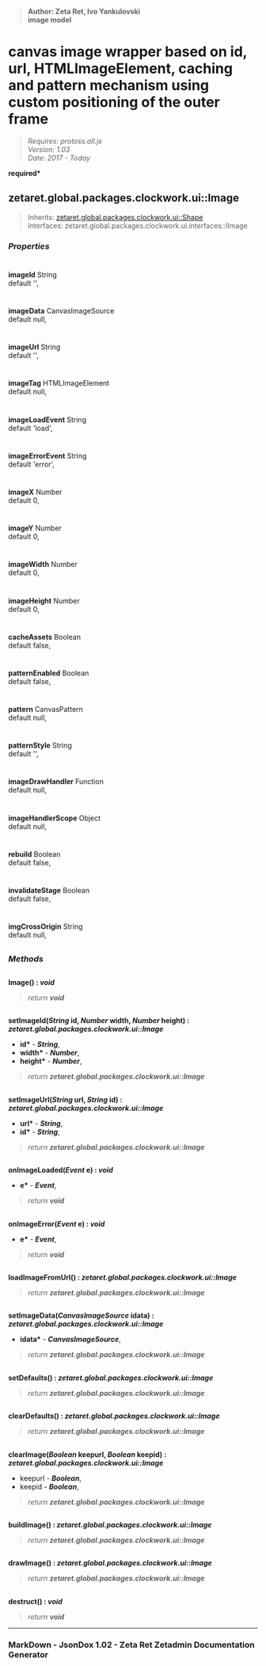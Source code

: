 > __Author: Zeta Ret, Ivo Yankulovski__  
> __image model__  
# canvas image wrapper based on id, url, HTMLImageElement, caching and pattern mechanism using custom positioning of the outer frame  
> *Requires: protoss.all.js*  
> *Version: 1.03*  
> *Date: 2017 - Today*  

__required*__

## zetaret.global.packages.clockwork.ui::Image  
> Inherits: [zetaret.global.packages.clockwork.ui::Shape](Shape.md)  
> Interfaces: zetaret.global.packages.clockwork.ui.interfaces::IImage  

### *Properties*  

#  
__imageId__ String  
default '',   

#  
__imageData__ CanvasImageSource  
default null,   

#  
__imageUrl__ String  
default '',   

#  
__imageTag__ HTMLImageElement  
default null,   

#  
__imageLoadEvent__ String  
default 'load',   

#  
__imageErrorEvent__ String  
default 'error',   

#  
__imageX__ Number  
default 0,   

#  
__imageY__ Number  
default 0,   

#  
__imageWidth__ Number  
default 0,   

#  
__imageHeight__ Number  
default 0,   

#  
__cacheAssets__ Boolean  
default false,   

#  
__patternEnabled__ Boolean  
default false,   

#  
__pattern__ CanvasPattern  
default null,   

#  
__patternStyle__ String  
default '',   

#  
__imageDrawHandler__ Function  
default null,   

#  
__imageHandlerScope__ Object  
default null,   

#  
__rebuild__ Boolean  
default false,   

#  
__invalidateStage__ Boolean  
default false,   

#  
__imgCrossOrigin__ String  
default null,   


##  
### *Methods*  

##  
__Image() : *void*__  

> *return __void__*  

##  
__setImageId(*String* id, *Number* width, *Number* height) : *zetaret.global.packages.clockwork.ui::Image*__  

- __id*__ - __*String*__,   
- __width*__ - __*Number*__,   
- __height*__ - __*Number*__,   
> *return __zetaret.global.packages.clockwork.ui::Image__*  

##  
__setImageUrl(*String* url, *String* id) : *zetaret.global.packages.clockwork.ui::Image*__  

- __url*__ - __*String*__,   
- __id*__ - __*String*__,   
> *return __zetaret.global.packages.clockwork.ui::Image__*  

##  
__onImageLoaded(*Event* e) : *void*__  

- __e*__ - __*Event*__,   
> *return __void__*  

##  
__onImageError(*Event* e) : *void*__  

- __e*__ - __*Event*__,   
> *return __void__*  

##  
__loadImageFromUrl() : *zetaret.global.packages.clockwork.ui::Image*__  

> *return __zetaret.global.packages.clockwork.ui::Image__*  

##  
__setImageData(*CanvasImageSource* idata) : *zetaret.global.packages.clockwork.ui::Image*__  

- __idata*__ - __*CanvasImageSource*__,   
> *return __zetaret.global.packages.clockwork.ui::Image__*  

##  
__setDefaults() : *zetaret.global.packages.clockwork.ui::Image*__  

> *return __zetaret.global.packages.clockwork.ui::Image__*  

##  
__clearDefaults() : *zetaret.global.packages.clockwork.ui::Image*__  

> *return __zetaret.global.packages.clockwork.ui::Image__*  

##  
__clearImage(*Boolean* keepurl, *Boolean* keepid) : *zetaret.global.packages.clockwork.ui::Image*__  

- keepurl - __*Boolean*__,   
- keepid - __*Boolean*__,   
> *return __zetaret.global.packages.clockwork.ui::Image__*  

##  
__buildImage() : *zetaret.global.packages.clockwork.ui::Image*__  

> *return __zetaret.global.packages.clockwork.ui::Image__*  

##  
__drawImage() : *zetaret.global.packages.clockwork.ui::Image*__  

> *return __zetaret.global.packages.clockwork.ui::Image__*  

##  
__destruct() : *void*__  

> *return __void__*  

---  
### MarkDown - JsonDox 1.02 - Zeta Ret Zetadmin Documentation Generator